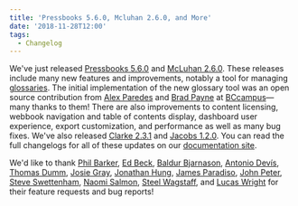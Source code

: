```yaml
---
title: 'Pressbooks 5.6.0, Mcluhan 2.6.0, and More'
date: '2018-11-28T12:00'
tags:
  - Changelog
---
```


We've just released [Pressbooks 5.6.0][pressbooks] and [McLuhan 2.6.0][mcluhan]. These
releases include many new features and improvements, notably a tool for managing
[glossaries][glossary-tool]. The initial implementation of the new glossary tool was an
open source contribution from [Alex Paredes](https://github.com/alex-418) and
[Brad Payne](https://github.com/bdolor) at [BCcampus](https://bccampus.ca)—many thanks to
them! There are also improvements to content licensing, webbook navigation and table of
contents display, dashboard user experience, export customization, and performance as well
as many bug fixes. We've also released [Clarke 2.3.1][clarke] and [Jacobs 1.2.0][jacobs].
You can read the full changelogs for all of these updates on our
[documentation site](https://docs.pressbooks.org/changelog).

We'd like to thank [Phil Barker](https://github.com/philbarker),
[Ed Beck](https://github.com/beckej13820),
[Baldur Bjarnason](http://github.com/baldurbjarnason),
[Antonio Devís](https://github.com/colomet), [Thomas Dumm](https://github.com/thomasdumm),
[Josie Gray](https://github.com/josiegray), [Jonathan Hung](https://github.com/jhung),
[James Paradiso](https://github.com/paradisojr),
[John Peter](https://github.com/johnpeterm),
[Steve Swettenham](https://github.com/pbstudent),
[Naomi Salmon](https://github.com/nmsalmon),
[Steel Wagstaff](https://github.com/steelwagstaff), and
[Lucas Wright](https://github.com/lucwrite) for their feature requests and bug reports!

[pressbooks]: https://github.com/pressbooks/pressbooks/releases/tag/5.6.0
[mcluhan]: https://github.com/pressbooks/pressbooks-book/releases/tag/2.6.0
[glossary-tool]: https://guide.pressbooks.com/chapter/glossaries/
[clarke]: https://github.com/pressbooks/pressbooks-clarke/releases/tag/2.3.1
[jacobs]: https://github.com/pressbooks/pressbooks-jacobs/releases/tag/1.2.0
